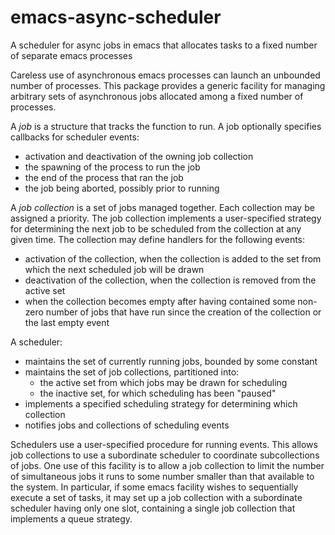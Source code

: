 # emacs-async-scheduler
A scheduler for async jobs in emacs that allocates tasks to a fixed number of separate emacs processes

Careless use of asynchronous emacs processes can launch an unbounded number of processes.  This package
provides a generic facility for managing arbitrary sets of asynchronous jobs allocated among a fixed 
number of processes.  

A *job* is a structure that tracks the function to run.  A job optionally specifies callbacks for 
scheduler events:
  * activation and deactivation of the owning job collection
  * the spawning of the process to run the job
  * the end of the process that ran the job
  * the job being aborted, possibly prior to running

A *job collection* is a set of jobs managed together.  Each collection may be assigned a priority.
The job collection implements a user-specified strategy for determining the next job to be scheduled
from the collection at any given time.
The collection may define handlers for the following events:
  * activation of the collection, when the collection is added to the set from which the next scheduled
job will be drawn    
  * deactivation of the collection, when the collection is removed from the active set
  * when the collection becomes empty after having contained some non-zero number of jobs that have run
    since the creation of the collection or the last empty event


A scheduler:
  * maintains the set of currently running jobs, bounded by some constant
  * maintains the set of job collections, partitioned into:
    * the active set from which jobs may be drawn for scheduling
    * the inactive set, for which scheduling has been "paused"
  * implements a specified scheduling strategy for determining which collection
  * notifies jobs and collections of scheduling events

Schedulers use a user-specified procedure for running events.  This allows job collections to use a subordinate
scheduler to coordinate subcollections of jobs.  One use of this facility is to allow a job collection to limit
the number of simultaneous jobs it runs to some number smaller than that available to the system.  In particular,
if some emacs facility wishes to sequentially execute a set of tasks, it may set up a job collection with a
subordinate scheduler having only one slot, containing a single job collection that implements a queue strategy.


